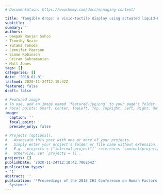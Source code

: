 ```yaml
---
# Documentation: https://wowchemy.com/docs/managing-content/

title: 'Tangible drops: a visio-tactile display using actuated liquid-metal droplets'
subtitle: ''
summary: ''
authors:
- Deepak Ranjan Sahoo
- Timothy Neate
- Yutaka Tokuda
- Jennifer Pearson
- Simon Robinson
- Sriram Subramanian
- Matt Jones
tags: []
categories: []
date: '2018-01-01'
lastmod: 2020-11-24T12:10:42Z
featured: false
draft: false

# Featured image
# To use, add an image named `featured.jpg/png` to your page's folder.
# Focal points: Smart, Center, TopLeft, Top, TopRight, Left, Right, BottomLeft, Bottom, BottomRight.
image:
  caption: ''
  focal_point: ''
  preview_only: false

# Projects (optional).
#   Associate this post with one or more of your projects.
#   Simply enter your project's folder or file name without extension.
#   E.g. `projects = ["internal-project"]` references `content/project/deep-learning/index.md`.
#   Otherwise, set `projects = []`.
projects: []
publishDate: '2020-11-24T12:10:42.706264Z'
publication_types:
- '1'
abstract: ''
publication: '*Proceedings of the 2018 CHI Conference on Human Factors in Computing
  Systems*'
---
```

